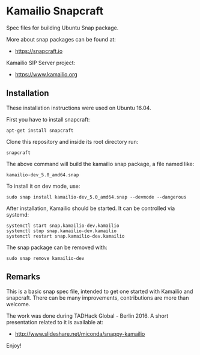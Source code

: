 # Kamailio Snapcraft

Spec files for building Ubuntu Snap package.

More about snap packages can be found at:

  * https://snapcraft.io

Kamailio SIP Server project:

  * https://www.kamailio.org

## Installation

These installation instructions were used on Ubuntu 16.04.

First you have to install snapcraft:

```
apt-get install snapcraft
```

Clone this repository and inside its root directory run:

```
snapcraft
```

The above command will build the kamailio snap package, a file named like:

```
kamailio-dev_5.0_amd64.snap
```

To install it on dev mode, use:

```
sudo snap install kamailio-dev_5.0_amd64.snap --devmode --dangerous
```

After installation, Kamailio should be started. It can be controlled via systemd:

```
systemctl start snap.kamailio-dev.kamailio
systemctl stop snap.kamailio-dev.kamailio
systemctl restart snap.kamailio-dev.kamailio
```

The snap package can be removed with:

```
sudo snap remove kamailio-dev
```

## Remarks

This is a basic snap spec file, intended to get one started with Kamailio and snapcraft. There can be many improvements, contributions are more than welcome.

The work was done during TADHack Global - Berlin 2016. A short presentation related to it is available at:

  * http://www.slideshare.net/miconda/snappy-kamailio

Enjoy!
